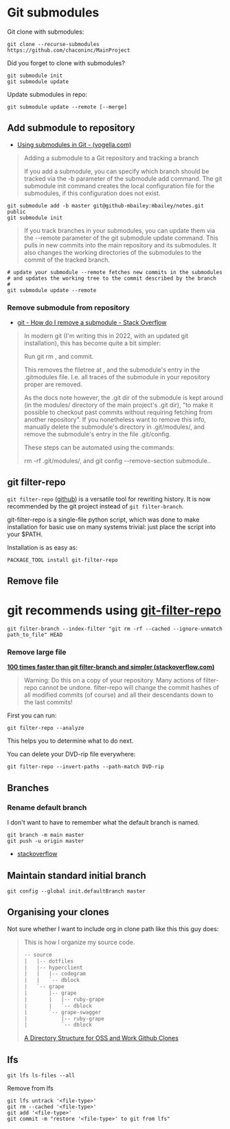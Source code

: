 # Git submodules

Git clone with submodules:

    git clone --recurse-submodules https://github.com/chaconinc/MainProject

Did you forget to clone with submodules?

    git submodule init
    git submodule update

Update submodules in repo:

    git submodule update --remote [--merge]

## Add submodule to repository

- [Using submodules in Git - (vogella.com)](https://www.vogella.com/tutorials/GitSubmodules/article.html#submodules_trackbranch)

> Adding a submodule to a Git repository and tracking a branch
>
> If you add a submodule, you can specify which branch should be tracked via
> the -b parameter of the submodule add command. The git submodule init command
> creates the local configuration file for the submodules, if this
> configuration does not exist.
>

    git submodule add -b master git@github-mbailey:mbailey/notes.git public
    git submodule init

> If you track branches in your submodules, you can update them via the
> --remote parameter of the git submodule update command. This pulls in new
> commits into the main repository and its submodules. It also changes the
> working directories of the submodules to the commit of the tracked branch.

    # update your submodule --remote fetches new commits in the submodules
    # and updates the working tree to the commit described by the branch
    #
    git submodule update --remote

### Remove submodule from repository

- [git - How do I remove a submodule - Stack Overflow](https://stackoverflow.com/questions/1260748/how-do-i-remove-a-submodule)

> In modern git (I'm writing this in 2022, with an updated git installation),
> this has become quite a bit simpler:
>
> Run git rm <path-to-submodule>, and commit.
>
> This removes the filetree at <path-to-submodule>, and the submodule's entry
> in the .gitmodules file. I.e. all traces of the submodule in your repository
> proper are removed.
>
> As the docs note however, the .git dir of the submodule is kept around (in
> the modules/ directory of the main project's .git dir), "to make it possible
> to checkout past commits without requiring fetching from another repository".
> If you nonetheless want to remove this info, manually delete the submodule's
> directory in .git/modules/, and remove the submodule's entry in the file
> .git/config.
>
> These steps can be automated using the commands:
>
> rm -rf .git/modules/<path-to-submodule>, and
> git config --remove-section submodule.<path-to-submodule>.

## git filter-repo

`git filter-repo` ([github][1]) is a versatile tool for rewriting history. It is now recommended by the git project instead of `git filter-branch`.

git-filter-repo is a single-file python script, which was done to make installation for basic use on many systems trivial: just place the script into your $PATH.

Installation is as easy as:

    PACKAGE_TOOL install git-filter-repo

[1]: https://github.com/newren/git-filter-repo

## Remove file

# git recommends using [git-filter-repo](https://github.com/newren/git-filter-repo/#simple-example-with-comparisons)

    git filter-branch --index-filter "git rm -rf --cached --ignore-unmatch path_to_file" HEAD

### Remove large file

**[100 times faster than git filter-branch and simpler (stackoverflow.com)](https://stackoverflow.com/a/61602985/660017)**

> Warning: Do this on a copy of your repository. Many actions of filter-repo cannot be undone. filter-repo will change the commit hashes of all modified commits (of course) and all their descendants down to the last commits!

First you can run:

    git filter-repo --analyze

This helps you to determine what to do next.

You can delete your DVD-rip file everywhere:

    git filter-repo --invert-paths --path-match DVD-rip

## Branches

### Rename default branch

I don't want to have to remember what the default branch is named.

    git branch -m main master
    git push -u origin master

- [stackoverflow](https://stackoverflow.com/a/69344918/660017)

## Maintain standard initial branch

    git config --global init.defaultBranch master

## Organising your clones

Not sure whether I want to include org in clone path like this this guy does:

> This is how I organize my source code.
>
> ```txt
> -- source
> |   |-- dotfiles
> |   |-- hyperclient
> |   |   |-- codegram
> |   |   `-- dblock
> |   `-- grape
> |       |-- grape
> |       |   |-- ruby-grape
> |       |   `-- dblock
> |       `-- grape-swagger
> |           |-- ruby-grape
> |           `-- dblock
> ```
>
> [A Directory Structure for OSS and Work Github Clones](https://code.dblock.org/2016/03/25/a-directory-structure-for-oss-and-work-github-clones.html)

## lfs

    git lfs ls-files --all

Remove from lfs

    git lfs untrack '<file-type>'
    git rm --cached '<file-type>'
    git add '<file-type>'
    git commit -m "restore '<file-type>' to git from lfs"
